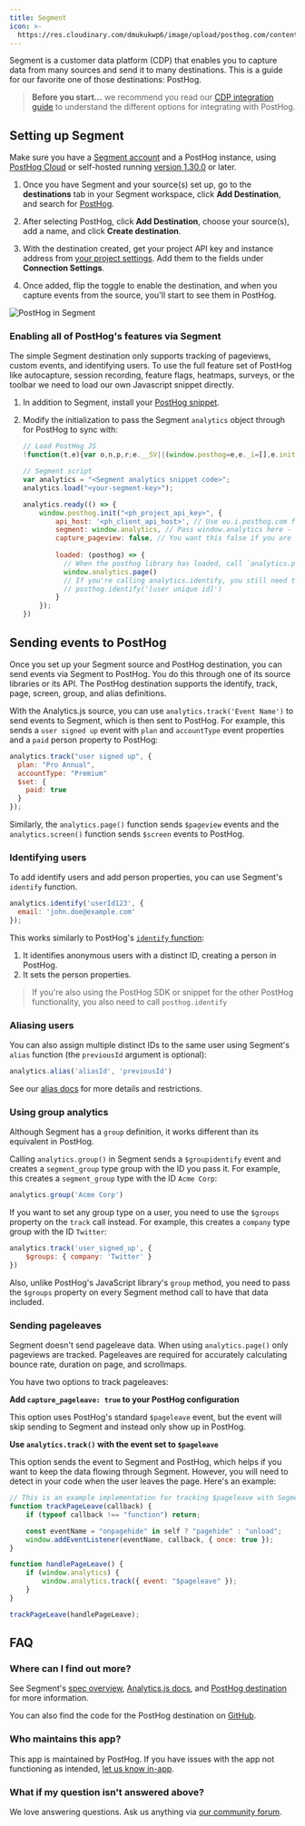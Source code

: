 ```yaml
---
title: Segment
icon: >-
  https://res.cloudinary.com/dmukukwp6/image/upload/posthog.com/contents/images/docs/integrate/frameworks/segment.svg
---
```


Segment is a customer data platform (CDP) that enables you to capture data from many sources and send it to many destinations. This is a guide for our favorite one of those destinations: PostHog. 

> **Before you start...** we recommend you read our [CDP integration guide](/docs/integrate/cdp) to understand the different options for integrating with PostHog.

## Setting up Segment

Make sure you have a [Segment account](https://segment.com/docs/#getting-started) and a PostHog instance, using [PostHog Cloud](https://us.posthog.com/signup) or self-hosted running [version 1.30.0](/blog/the-posthog-array-1-30-0) or later.

1. Once you have Segment and your source(s) set up, go to the **destinations** tab in your Segment workspace, click **Add Destination**, and search for [PostHog](https://segment.com/docs/connections/destinations/catalog/posthog/).

2. After selecting PostHog, click **Add Destination**, choose your source(s), add a name, and click **Create destination**.

3. With the destination created, get your project API key and instance address from [your project settings](https://us.posthog.com/settings/project). Add them to the fields under **Connection Settings**.

4. Once added, flip the toggle to enable the destination, and when you capture events from the source, you'll start to see them in PostHog.

![PostHog in Segment](https://res.cloudinary.com/dmukukwp6/image/upload/Clean_Shot_2024_08_21_at_16_19_25_2x_0412011458.png)

### Enabling all of PostHog's features via Segment

The simple Segment destination only supports tracking of pageviews, custom events, and identifying users. To use the full feature set of PostHog like autocapture, session recording, feature flags, heatmaps, surveys, or the toolbar we need to load our own Javascript snippet directly.

1. In addition to Segment, install your [PostHog snippet](/docs/integrate/client/js#installation).

2. Modify the initialization to pass the Segment `analytics` object through for PostHog to sync with:

    ```js
    // Load PostHog JS
    !function(t,e){var o,n,p,r;e.__SV||(window.posthog=e,e._i=[],e.init=function(i,s,a){function g(t,e){var o=e.split(".");2==o.length&&(t=t[o[0]],e=o[1]),t[e]=function(){t.push([e].concat(Array.prototype.slice.call(arguments,0)))}}(p=t.createElement("script")).type="text/javascript",p.crossOrigin="anonymous",p.async=!0,p.src=s.api_host+"/static/array.js",(r=t.getElementsByTagName("script")[0]).parentNode.insertBefore(p,r);var u=e;for(void 0!==a?u=e[a]=[]:a="posthog",u.people=u.people||[],u.toString=function(t){var e="posthog";return"posthog"!==a&&(e+="."+a),t||(e+=" (stub)"),e},u.people.toString=function(){return u.toString(1)+".people (stub)"},o="capture identify alias people.set people.set_once set_config register register_once unregister opt_out_capturing has_opted_out_capturing opt_in_capturing reset isFeatureEnabled onFeatureFlags getFeatureFlag getFeatureFlagPayload reloadFeatureFlags group updateEarlyAccessFeatureEnrollment getEarlyAccessFeatures getActiveMatchingSurveys getSurveys getNextSurveyStep".split(" "),n=0;n<o.length;n++)g(u,o[n]);e._i.push([i,s,a])},e.__SV=1)}(document,window.posthog||[]);

    // Segment script
    var analytics = "<Segment analytics snippet code>"; 
    analytics.load("<your-segment-key>");

    analytics.ready(() => {
        window.posthog.init("<ph_project_api_key>", {
            api_host: '<ph_client_api_host>', // Use eu.i.posthog.com for EU instances
            segment: window.analytics, // Pass window.analytics here - NOTE: `window.` is important
            capture_pageview: false, // You want this false if you are going to use segment's `analytics.page()` for pageviews
            
            loaded: (posthog) => {
              // When the posthog library has loaded, call `analytics.page()` explicitly.
              window.analytics.page()
              // If you're calling analytics.identify, you still need to call posthog.identify too
              // posthog.identify('[user unique id]')
            }
        });
    })
    ```

## Sending events to PostHog

Once you set up your Segment source and PostHog destination, you can send events via Segment to PostHog. You do this through one of its source libraries or its API. The PostHog destination supports the identify, track, page, screen, group, and alias definitions.

With the Analytics.js source, you can use `analytics.track('Event Name')` to send events to Segment, which is then sent to PostHog. For example, this sends a `user signed up` event with `plan` and `accountType` event properties and a `paid` person property to PostHog:

```js
analytics.track("user signed up", {
  plan: "Pro Annual",
  accountType: "Premium"
  $set: {
    paid: true
  }
});
```

Similarly, the `analytics.page()` function sends `$pageview` events and the `analytics.screen()` function sends `$screen` events to PostHog.


### Identifying users

To add identify users and add person properties, you can use Segment's `identify` function.

```js
analytics.identify('userId123', {
  email: 'john.doe@example.com'
});
```

This works similarly to PostHog's [`identify` function](/docs/product-analytics/identify):

1. It identifies anonymous users with a distinct ID, creating a person in PostHog.
2. It sets the person properties.

> If you're also using the PostHog SDK or snippet for the other PostHog functionality, you also need to call `posthog.identify`

### Aliasing users

You can also assign multiple distinct IDs to the same user using Segment's `alias` function (the `previousId` argument is optional):

```js
analytics.alias('aliasId', 'previousId')  
```

See our [alias docs](/docs/product-analytics/identify#alias-assigning-multiple-distinct-ids-to-the-same-user) for more details and restrictions.

### Using group analytics

Although Segment has a `group` definition, it works different than its equivalent in PostHog.

Calling `analytics.group()` in Segment sends a `$groupidentify` event and creates a `segment_group` type group with the ID you pass it. For example, this creates a `segment_group` type with the ID `Acme Corp`:

```js
analytics.group('Acme Corp')
```

If you want to set any group type on a user, you need to use the `$groups` property on the `track` call instead. For example, this creates a `company` type group with the ID `Twitter`:

```js
analytics.track('user_signed_up', {
    $groups: { company: 'Twitter' }
})
```

Also, unlike PostHog's JavaScript library's `group` method, you need to pass the `$groups` property on every Segment method call to have that data included.

### Sending pageleaves

Segment doesn't send pageleave data. When using `analytics.page()` only pageviews are tracked. Pageleaves are required for accurately calculating bounce rate, duration on page, and scrollmaps.

You have two options to track pageleaves:

**Add `capture_pageleave: true` to your PostHog configuration**

This option uses PostHog's standard `$pageleave` event, but the event will skip sending to Segment and instead only show up in PostHog.

**Use `analytics.track()` with the event set to `$pageleave`**

This option sends the event to Segment and PostHog, which helps if you want to keep the data flowing through Segment. However, you will need to detect in your code when the user leaves the page. Here's an example:

```js
// This is an example implementation for tracking $pageleave with Segment
function trackPageLeave(callback) {
    if (typeof callback !== "function") return;

    const eventName = "onpagehide" in self ? "pagehide" : "unload";
    window.addEventListener(eventName, callback, { once: true });
}

function handlePageLeave() {
    if (window.analytics) {
        window.analytics.track({ event: "$pageleave" });
    }
}

trackPageLeave(handlePageLeave);
```


## FAQ

### Where can I find out more?

See Segment's [spec overview](https://segment.com/docs/connections/spec/), [Analytics.js docs](https://segment.com/docs/connections/sources/catalog/libraries/website/javascript/), and [PostHog destination](https://segment.com/catalog/integrations/destination/posthog/) for more information. 

You can also find the code for the PostHog destination on [GitHub](https://github.com/PostHog/posthog-segment).

### Who maintains this app?

This app is maintained by PostHog. If you have issues with the app not functioning as intended, [let us know in-app](http://us.posthog.com/home#supportModal).

### What if my question isn't answered above?

We love answering questions. Ask us anything via [our community forum](/questions).
